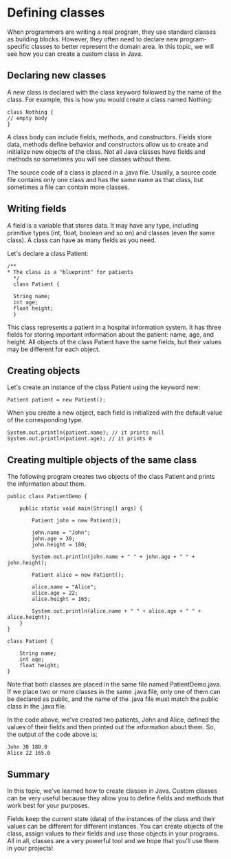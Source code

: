 # Defining classes

When programmers are writing a real program, they use standard classes as building blocks. However,
they often need to declare new program-specific classes to better represent the domain area. In 
this topic, we will see how you can create a custom class in Java.

## Declaring new classes
A new class is declared with the class keyword followed by the name of the class. For example, 
this is how you would create a class named Nothing:
```
class Nothing {
// empty body
}
```
A class body can include fields, methods, and constructors. Fields store data, methods define behavior 
and constructors allow us to create and initialize new objects of the class. Not all Java classes have
fields and methods so sometimes you will see classes without them.

The source code of a class is placed in a .java file. Usually, a source code file contains only one 
class and has the same name as that class, but sometimes a file can contain more classes.

## Writing fields
A field is a variable that stores data. It may have any type, including primitive types (int, float,
boolean and so on) and classes (even the same class). A class can have as many fields as you need.

Let's declare a class Patient:
```
/**
* The class is a "blueprint" for patients
  */
  class Patient {

  String name;
  int age;
  float height;
  }
```
This class represents a patient in a hospital information system. It has three fields for storing 
important information about the patient: name, age, and height. All objects of the class Patient 
have the same fields, but their values may be different for each object.

## Creating objects
Let's create an instance of the class Patient using the keyword new:
```
Patient patient = new Patient();
```
When you create a new object, each field is initialized with the default value of the corresponding type.
```
System.out.println(patient.name); // it prints null
System.out.println(patient.age); // it prints 0
```

## Creating multiple objects of the same class
The following program creates two objects of the class Patient and prints the information about them.
```
public class PatientDemo {

    public static void main(String[] args) {
        
        Patient john = new Patient();
        
        john.name = "John";
        john.age = 30;
        john.height = 180;
        
        System.out.println(john.name + " " + john.age + " " + john.height);
            
        Patient alice = new Patient();

        alice.name = "Alice";
        alice.age = 22;
        alice.height = 165;
        
        System.out.println(alice.name + " " + alice.age + " " + alice.height);
    }
}

class Patient {

    String name;
    int age;
    float height;
}
```
Note that both classes are placed in the same file named PatientDemo.java. If we place two or more
classes in the same .java file, only one of them can be declared as public, and the name of the
.java file must match the public class in the .java file.

In the code above, we've created two patients, John and Alice, defined the values of their fields 
and then printed out the information about them. So, the output of the code above is:
```
John 30 180.0
Alice 22 165.0
```

## Summary
In this topic, we've learned how to create classes in Java. Custom classes can be very useful 
because they allow you to define fields and methods that work best for your purposes.

Fields keep the current state (data) of the instances of the class and their values can be 
different for different instances. You can create objects of the class, assign values to their
fields and use those objects in your programs. All in all, classes are a very powerful tool and 
we hope that you'll use them in your projects!

